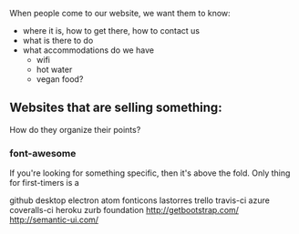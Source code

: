 When people come to our website, we want them to know:

* where it is, how to get there, how to contact us
* what is there to do
* what accommodations do we have
  * wifi
  * hot water
  * vegan food?


## Websites that are selling something:
How do they organize their points?

### font-awesome
If you're looking for something specific, then it's above the fold.
Only thing for first-timers is a

github desktop
electron
atom
fonticons
lastorres
trello
travis-ci
azure
coveralls-ci
heroku
zurb foundation
http://getbootstrap.com/
http://semantic-ui.com/
